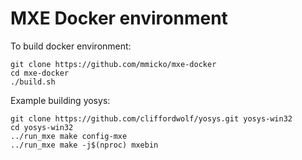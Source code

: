 # MXE Docker environment

To build docker environment:

```
git clone https://github.com/mmicko/mxe-docker
cd mxe-docker
./build.sh
```

Example building yosys:

```
git clone https://github.com/cliffordwolf/yosys.git yosys-win32
cd yosys-win32
../run_mxe make config-mxe
../run_mxe make -j$(nproc) mxebin
```
